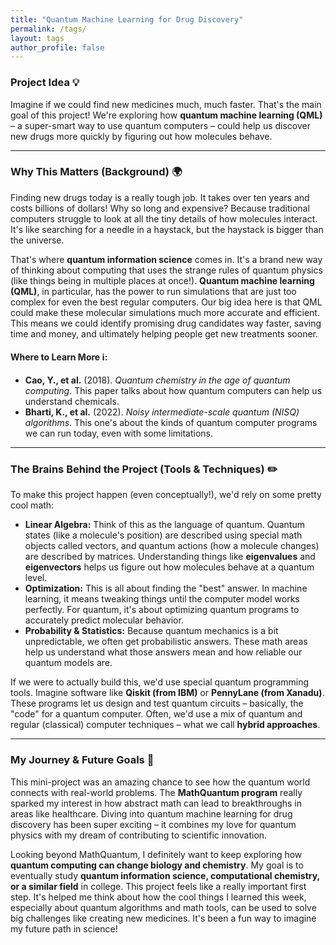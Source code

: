 ```yaml
---
title: "Quantum Machine Learning for Drug Discovery"
permalink: /tags/
layout: tags
author_profile: false
---
```


### Project Idea 💡

Imagine if we could find new medicines much, much faster. That's the main goal of this project! We're exploring how **quantum machine learning (QML)** – a super-smart way to use quantum computers – could help us discover new drugs more quickly by figuring out how molecules behave.

---

### Why This Matters (Background) 🌍

Finding new drugs today is a really tough job. It takes over ten years and costs billions of dollars! Why so long and expensive? Because traditional computers struggle to look at all the tiny details of how molecules interact. It's like searching for a needle in a haystack, but the haystack is bigger than the universe.

That's where **quantum information science** comes in. It's a brand new way of thinking about computing that uses the strange rules of quantum physics (like things being in multiple places at once!). **Quantum machine learning (QML)**, in particular, has the power to run simulations that are just too complex for even the best regular computers. Our big idea here is that QML could make these molecular simulations much more accurate and efficient. This means we could identify promising drug candidates way faster, saving time and money, and ultimately helping people get new treatments sooner.

#### Where to Learn More ℹ️:

* **Cao, Y., et al.** (2018). *Quantum chemistry in the age of quantum computing*. This paper talks about how quantum computers can help us understand chemicals.
* **Bharti, K., et al.** (2022). *Noisy intermediate-scale quantum (NISQ) algorithms*. This one's about the kinds of quantum computer programs we can run today, even with some limitations.

---

### The Brains Behind the Project (Tools & Techniques) ✏️

To make this project happen (even conceptually!), we'd rely on some pretty cool math:

* **Linear Algebra:** Think of this as the language of quantum. Quantum states (like a molecule's position) are described using special math objects called vectors, and quantum actions (how a molecule changes) are described by matrices. Understanding things like **eigenvalues** and **eigenvectors** helps us figure out how molecules behave at a quantum level.
* **Optimization:** This is all about finding the "best" answer. In machine learning, it means tweaking things until the computer model works perfectly. For quantum, it's about optimizing quantum programs to accurately predict molecular behavior.
* **Probability & Statistics:** Because quantum mechanics is a bit unpredictable, we often get probabilistic answers. These math areas help us understand what those answers mean and how reliable our quantum models are.

If we were to actually build this, we'd use special quantum programming tools. Imagine software like **Qiskit (from IBM)** or **PennyLane (from Xanadu)**. These programs let us design and test quantum circuits – basically, the "code" for a quantum computer. Often, we'd use a mix of quantum and regular (classical) computer techniques – what we call **hybrid approaches**.

---

### My Journey & Future Goals 🎯

This mini-project was an amazing chance to see how the quantum world connects with real-world problems. The **MathQuantum program** really sparked my interest in how abstract math can lead to breakthroughs in areas like healthcare. Diving into quantum machine learning for drug discovery has been super exciting – it combines my love for quantum physics with my dream of contributing to scientific innovation.

Looking beyond MathQuantum, I definitely want to keep exploring how **quantum computing can change biology and chemistry**. My goal is to eventually study **quantum information science, computational chemistry, or a similar field** in college. This project feels like a really important first step. It's helped me think about how the cool things I learned this week, especially about quantum algorithms and math tools, can be used to solve big challenges like creating new medicines. It's been a fun way to imagine my future path in science!
